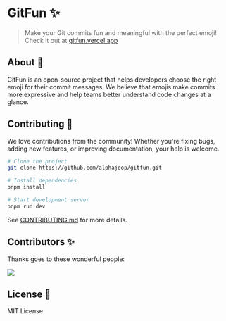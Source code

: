 # GitFun ✨

> Make your Git commits fun and meaningful with the perfect emoji! Check it out at [gitfun.vercel.app](https://gitfun.vercel.app)

## About 🎯

GitFun is an open-source project that helps developers choose the right emoji for their commit messages. We believe that emojis make commits more expressive and help teams better understand code changes at a glance.

## Contributing 🤝

We love contributions from the community! Whether you're fixing bugs, adding new features, or improving documentation, your help is welcome.

```bash
# Clone the project
git clone https://github.com/alphajoop/gitfun.git

# Install dependencies
pnpm install

# Start development server
pnpm run dev
```

See [CONTRIBUTING.md](CONTRIBUTING.md) for more details.

## Contributors ✨

Thanks goes to these wonderful people:

<a href="https://github.com/alphajoop/gitfun/graphs/contributors">
  <img src="https://contrib.rocks/image?repo=alphajoop/gitfun" />
</a>

## License 📝

MIT License
